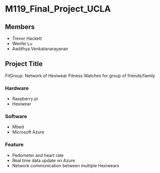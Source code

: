 # M119_Final_Project_UCLA
## Members
* Trevor Hackett
* Wenfei Lu
* Aadithya Venkatanarayanan
## Project Title 
FitGroup: Network of Hexiwear Fitness Watches for group of friends/family
### Hardware
* Raspberry pi
* Hexiwear
### Software
* Mbed
* Microsoft Azure
### Feature
* Pedometer and heart rate 
* Real time data update on Azure
* Network communication between multiple Hexiwears
